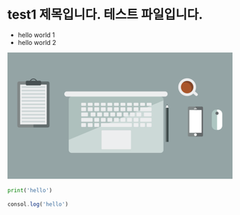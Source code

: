 # test1 제목입니다. 테스트 파일입니다.

* hello world 1
* hello world 2

![노트북 이미지](img/testThumb.png)

```python
print('hello')
```

```javascript
consol.log('hello')
```